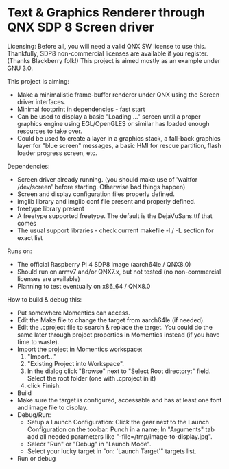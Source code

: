 # Text & Graphics Renderer through QNX SDP 8 Screen driver

Licensing:
Before all, you will need a valid QNX SW license to use this. Thankfully, SDP8 non-commercial licenses are available if you register. (Thanks Blackberry folk!)
This project is aimed mostly as an example under GNU 3.0. 

This project is aiming:
* Make a minimalistic frame-buffer renderer under QNX using the Screen driver interfaces.
* Minimal footprint in dependencies - fast start
* Can be used to display a basic "Loading ..." screen until a proper graphics engine using EGL/OpenGLES or similar has loaded enough resources to take over.
* Could be used to create a layer in a graphics stack, a fall-back graphics layer for "blue screen" messages, a basic HMI for rescue partition, flash loader progress screen, etc. 

Dependencies:
* Screen driver already running. (you should make use of 'waitfor /dev/screen' before starting. Otherwise bad things happen)
* Screen and display configuration files properly defined.
* imglib library and imglib conf file present and properly defined.
* freetype library present
* A freetype supported freetype. The default is the DejaVuSans.ttf that comes
* The usual support libraries - check current makefile -l / -L section for exact list

Runs on:
* The official Raspberry Pi 4 SDP8 image (aarch64le / QNX8.0)
* Should run on armv7 and/or QNX7.x, but not tested (no non-commercial licenses are available)
* Planning to test eventually on x86_64 / QNX8.0

How to build & debug this:
* Put somewhere Momentics can access.
* Edit the Make file to change the target from aarch64le (if needed).
* Edit the .cproject file to search & replace the target. You could do the same later through project properties in Momentics instead (if you have time to waste). 
* Import the project in Momentics workspace:
  1) "Import..."
  2) "Existing Project into Workspace".
  3) In the dialog click "Browse" next to "Select Root directory:" field. Select the root folder (one with .cproject in it)
  4) click Finish.
* Build
* Make sure the target is configured, accessable and has at least one font and image file to display.
* Debug/Run:
  - Setup a Launch Configuration: Click the gear next to the Launch Configuration on the toolbar. Punch in a name; In "Arguments" tab add all needed parameters like "-file=/tmp/image-to-display.jpg".
  - Selecr "Run" or "Debug" in "Launch Mode".
  - Select your lucky target in "on: 'Launch Target'" targets list.
* Run or debug
